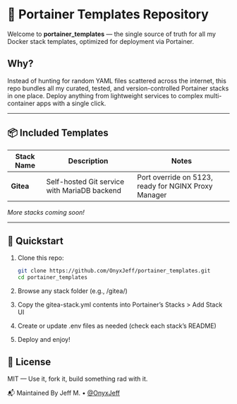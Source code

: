 # 🚢 Portainer Templates Repository

Welcome to **portainer_templates** — the single source of truth for all my Docker stack templates, optimized for deployment via Portainer.

## Why?

Instead of hunting for random YAML files scattered across the internet, this repo bundles all my curated, tested, and version-controlled Portainer stacks in one place. Deploy anything from lightweight services to complex multi-container apps with a single click.

---

## 📦 Included Templates

| Stack Name | Description                          | Notes                     |
|------------|------------------------------------|---------------------------|
| **Gitea**  | Self-hosted Git service with MariaDB backend | Port override on 5123, ready for NGINX Proxy Manager |

*More stacks coming soon!*

---

## 🚀 Quickstart

1. Clone this repo:
   ```bash
   git clone https://github.com/OnyxJeff/portainer_templates.git
   cd portainer_templates

2. Browse any stack folder (e.g., /gitea/)

3. Copy the gitea-stack.yml contents into Portainer’s Stacks > Add Stack UI

4. Create or update .env files as needed (check each stack’s README)

5. Deploy and enjoy!

## 📜 License
MIT — Use it, fork it, build something rad with it.

📬 Maintained By
Jeff M. • [@OnyxJeff](https://www.github.com/onyxjeff)